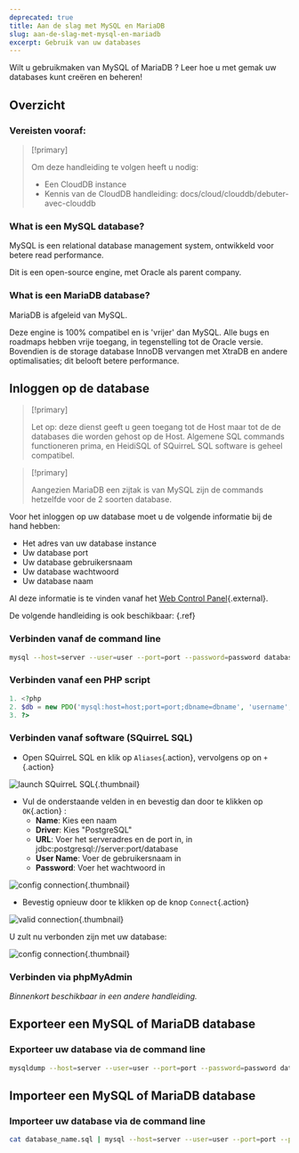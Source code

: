 ```yaml
---
deprecated: true
title: Aan de slag met MySQL en MariaDB
slug: aan-de-slag-met-mysql-en-mariadb
excerpt: Gebruik van uw databases
---
```


Wilt u gebruikmaken van MySQL of MariaDB ? Leer hoe u met gemak uw databases kunt creëren en beheren!


## Overzicht

### Vereisten vooraf&#58;


> [!primary]
>
> Om deze handleiding te volgen heeft u nodig:
> - Een CloudDB instance
> - Kennis van de CloudDB handleiding: docs/cloud/clouddb/debuter-avec-clouddb
>

### What is een MySQL database?
MySQL is een relational database management system, ontwikkeld voor betere read performance.

Dit is een open-source engine, met Oracle als parent company.


### What is een MariaDB database?
MariaDB is afgeleid van MySQL.

Deze engine is 100% compatibel en is 'vrijer' dan MySQL. Alle bugs en roadmaps hebben vrije toegang, in tegenstelling tot de Oracle versie. Bovendien is de storage database InnoDB vervangen met XtraDB en andere optimalisaties; dit belooft betere performance.


## Inloggen op de database


> [!primary]
>
> Let op: deze dienst geeft u geen toegang tot de Host maar tot de de databases die worden gehost op de Host. Algemene SQL commands functioneren prima, en HeidiSQL of SQuirreL SQL software is geheel compatibel.
> 



> [!primary]
>
> Aangezien MariaDB een zijtak is van MySQL zijn de commands hetzelfde voor de 2 soorten database.
> 

Voor het inloggen op uw database moet u de volgende informatie bij de hand hebben:

- Het adres van uw database instance
- Uw database port
- Uw database gebruikersnaam
- Uw database wachtwoord
- Uw database naam

Al deze informatie is te vinden vanaf het [Web Control Panel](https://www.ovh.com/manager/web/){.external}.

De volgende handleiding is ook beschikbaar: [](debuter-avec-clouddbguide.nl-nl.md){.ref}


### Verbinden vanaf de command line

```bash
mysql --host=server --user=user --port=port --password=password database_name
```


### Verbinden vanaf een PHP script

```php
1. <?php
2. $db = new PDO('mysql:host=host;port=port;dbname=dbname', 'username', 'password');
3. ?>
```


### Verbinden vanaf software (SQuirreL SQL)
- Open SQuirreL SQL en klik op `Aliases`{.action}, vervolgens op on `+`{.action}


![launch SQuirreL SQL](images/1.PNG){.thumbnail}

- Vul de onderstaande velden in en bevestig dan door te klikken op `OK`{.action} :
    - **Name**: Kies een naam
    - **Driver**: Kies "PostgreSQL"
    - **URL**: Voer het serveradres en de port in, in jdbc:postgresql://server:port/database
    - **User Name**: Voer de gebruikersnaam in
    - **Password**: Voer het wachtwoord in


![config connection](images/2.PNG){.thumbnail}

- Bevestig opnieuw door te klikken op de knop `Connect`{.action}


![valid connection](images/3.PNG){.thumbnail}

U zult nu verbonden zijn met uw database:


![config connection](images/4.PNG){.thumbnail}


### Verbinden via phpMyAdmin
*Binnenkort beschikbaar in een andere handleiding.*


## Exporteer een MySQL of MariaDB database

### Exporteer uw database via de command line

```bash
mysqldump --host=server --user=user --port=port --password=password database_name > database_name.sql
```


## Importeer een MySQL of MariaDB database

### Importeer uw database via de command line

```bash
cat database_name.sql | mysql --host=server --user=user --port=port --password=password database_name
```